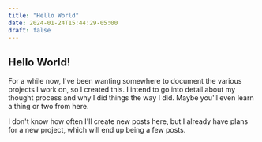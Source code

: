 ```yaml
---
title: "Hello World"
date: 2024-01-24T15:44:29-05:00
draft: false
---
```


## Hello World!

For a while now, I've been wanting somewhere to document the various projects I work on, so I created this. I intend to go into detail about my thought process and why I did things the way I did. Maybe you'll even learn a thing or two from here.

I don't know how often I'll create new posts here, but I already have plans for a new project, which will end up being a few posts.
